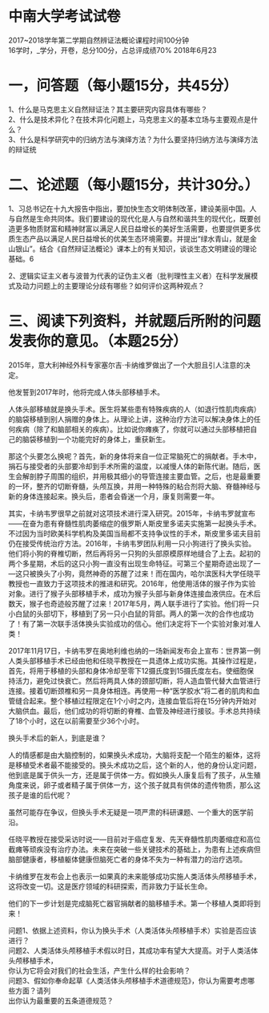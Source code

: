 # 中南大学考试试卷  

2017\~2018学年第二学期自然辨证法概论课程时间100分钟  
16学时，_学分，开卷，总分100分，占总评成绩70% 2018年6月23  

# 一，问答题（每小题15分，共45分）  

1、什么是马克思主义自然辩证法？其主要研究内容具体有哪些？  
2、什么是技术异化？在技术异化问题上，马克思主义的基本立场与主要观点是什么？  
3、什么是科学研究中的归纳方法与演绎方法？为什么要坚持归纳方法与演绎方法的辩证统  

# 二、论述题（每小题15分，共计30分。）  

1、习总书记在十九大报告中指出，要加快生态文明体制改革，建设美丽中国。人与自然是生命共同体。我们要建设的现代化是人与自然和谐共生的现代化，既要创造更多物质财富和精神财富以满足人民日益增长的美好生活需要，也要提供更多优质生态产品以满足人民日益增长的优美生态环境需要。并提出“绿水青山，就是金山银山”。结合《自然辩证法概论》课本上的有关知识，谈谈生态文明建设的理论基础。6  

2、逻辑实证主义者与波普为代表的证伪主义者（批判理性主义者）在科学发展模式及动力问题上的主要理论分歧有哪些？如何评价这两种观点？  

# 三、阅读下列资料，并就题后所附的问题发表你的意见。（本题25分）  

2015年，意大利神经外科专家塞尔吉·卡纳维罗做出了一个大胆且引人注意的决定。  

他发誓到2017年时，他将完成人体头部移植手术。  

人体头部移植就是换头手术。医生将某些患有特殊疾病的人（如退行性肌肉疾病）的脑袋移植到别人捐赠的身体上。从理论上讲，这种治疗方法可以解决身体上的任何疾病（除了和脑部相关的疾病）。比如说你瘫痪了，你就可以通过头部移植把自己的脑袋移植到一个功能完好的身体上，重获新生。  

那这个头要怎么换呢？首先，新的身体将来自一位正常脑死亡的捐献者。手木中，捐石与接受者的头部要冷却到手术所需的温度，以减慢人体的新陈代谢。随后，医生会解剖脖子周围的组织，并用极其细小的导管连接主要血管。之后，也是最重要的一环，整齐的切断脊髓，头颅互换，并用一种特殊的粘合剂将大脑、脊髓神经与新的身体连接起来。换头后，患者会昏迷一个月，康复则需要一年。  

其实，卡纳韦罗很早之前就对这项技术进行深入研究。2015年，卡纳韦罗就宣布——在奋为患有脊髓性肌肉萎缩症的俄罗斯人斯皮里多诺夫实施第一起换头手术。不过因为当时欧美科学机构及美国当局都不支持争议性的手术，斯皮里多诺夫目前仍在接受传统治疗方法。2016年，卡纳韦罗团队利用一只小狗进行了换头实验。他们将小狗的脊椎切断，然后再将另一只狗的头部原模原样地缝合了上去。起初的两个多星期，术后的这只小狗一直没有出现生命特征。可第三个星期奇迹出现了一—这只被换头了小狗，竟然神奇的苏醒了过来！而在国内，哈尔滨医科大学任晓平教授也一直致力于这项技术的推进和研究。2016年，他使用活体的猴子作为实验对象。进行了猴子头部移植手术，成功为猴子头部与新身体连接血液供应。在术后数天，猴子也奇迹般苏醒了过来！2017年5月，两人联手进行了实验。他们将一只小白鼠的头部切下，移植到了另一只小白鼠的背部。两人的第一次的合作也成功了！有了第一次联手活体换头实验成功的信心。他们决定将下一个实验对象对准人类！  

2017年11月17日，卡纳韦罗在奥地利维也纳的一场新闻发布会上宣布：世界第一例人类头部移植手术已经由他和任晓平教授在一具遗体上成功实施。其操作过程是，首先，将用于移植的头部和身体冷却至零下12摄氏度到15摄氏度左右。使细胞保持活力，避免过快衰亡。然后将两具人体的颈部切断，将人造血管代替大血管进行连接。接着切断颈椎和另一具身体相连。再使用一种“医学胶水”将二者的肌肉和血管缝合起来。整个移植过程限定在1个小时之内，连接血管后将在15分钟内开始对大脑供血。最后，他们成功的将切断的脊椎、血管及神经进行接驳。手术总共持续了18个小时，这在以前需要至少36个小时。  

换头手术后的新人，到底是谁？  

人的情感都是由大脑控制的，如果换头术成功，大脑将支配一个陌生的躯体，这将是移植受术者最不能接受的。换头术成功之后，这个新的人，他的身份认定问题，他到底是属于供头一方，还是属于供体一方。假如换头人康复后有了孩子，从生殖角度来说，卵子或者精子属于供体一方，这个孩子就具有供体的遗传物质，那么这孩子是谁的后代呢？  

虽然可能存在争议，但换头手术无疑是一项严肃的科研课题、一个重大的医学前沿。  

任晓平教授在接受采访时说一—目前对于癌症复发、先天脊髓性肌肉萎缩症和高位截瘫等顽疾没有治疗办法。未来在突破一些关键技术的基础上，为患有上述疾病但脑部健康者，移植躯体健康但脑死亡者的身体不失为一种有潜力的治疗选项。  

卡纳维罗在发布会上也表示一如果真的未来能够成功实施人类活体头颅移植手术，这将改变一切。这是医疗领域的科研探索，而非致力于延长生命。  

他们的下一步计划是完成脑死亡器官捐献者的脑移植手术。第一个移植人类即将到来！  

问题1、依据上述资料，你认为换头手术（人类活体头颅移植手术）实验是否应该进行？  
问题2、人类活体头颅移植手术假以时日，其成功率有望大大提高。对于人类活体头颅移植手术，  
你认为它将会对我们的社会生活，产生什么样的社会影响？  
问题3、假如你奉命起草《人类活体头颅移植手术道德规范》，你认为需要考虑哪些方面？请列  
出你认为最重要的五条道德规范？  